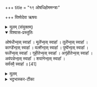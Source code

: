 +++
title = "१९ ओषधिहोममन्त्राः"

+++
विश्वेदेवा ऋषयः
<details><summary>मूलम् (संयुक्तम्)</summary>

ओष॑धीभ्य॒स्स्वाहा॒ मूले᳚भ्य॒स्स्वाहा॒ तूले᳚भ्य॒स्स्वाहा॒ काण्डे᳚भ्य॒स्स्वाहा॒ वल्शे᳚भ्य॒स्स्वाहा॒ पुष्पे᳚भ्य॒स्स्वाहा॒ फले᳚भ्य॒स्स्वाहा॑ गृही॒तेभ्य॒स्स्वाहाऽगृ॑हीतेभ्य॒स्स्वाहाऽव॑पन्नेभ्य॒स्स्वाहा॒ शया॑नेभ्य॒स्स्वाहा॒ सर्व॑स्मै॒ स्वाहा᳚ ॥ [41]  
</details>

<details open><summary>विश्वास-प्रस्तुतिः</summary>

ओष॑धीभ्य॒स् स्वाहा᳚ ।
मूले᳚भ्य॒स् स्वाहा᳚ ।
तूले᳚भ्य॒स् स्वाहा᳚ ।  
काण्डे᳚भ्य॒स् स्वाहा᳚ ।
वल्शे᳚भ्य॒स् स्वाहा᳚ ।
पुष्पे᳚भ्य॒स् स्वाहा᳚ ।  
फले᳚भ्य॒स् स्वाहा᳚ ।
गृही॒तेभ्य॒स् स्वाहा᳚ । अगृ॑हीतेभ्य॒स् स्वाहा᳚ ।  
अव॑पन्नेभ्य॒स् स्वाहा᳚ । शया॑नेभ्य॒स् स्वाहा᳚ ।  
सर्व॑स्मै॒ स्वाहा᳚ ॥ [41]
</details>

<details><summary>मूलम्</summary>

ओष॑धीभ्य॒स् स्वाहा᳚ ।
मूले᳚भ्य॒स् स्वाहा᳚ ।
तूले᳚भ्य॒स् स्वाहा᳚ ।  
काण्डे᳚भ्य॒स् स्वाहा᳚ ।
वल्शे᳚भ्य॒स् स्वाहा᳚ ।
पुष्पे᳚भ्य॒स् स्वाहा᳚ ।  
फले᳚भ्य॒स् स्वाहा᳚ ।
गृही॒तेभ्य॒स् स्वाहा᳚ । अगृ॑हीतेभ्य॒स् स्वाहा᳚ ।  
अव॑पन्नेभ्य॒स् स्वाहा᳚ । शया॑नेभ्य॒स् स्वाहा᳚ ।  
सर्व॑स्मै॒ स्वाहा᳚ ॥ [41]
</details>

<details><summary>भट्टभास्कर-टीका</summary>

1अथ ओषधिहोमाः - ओषधीभ्य इत्याद्याः ॥ ओषधीभ्यः फलपाकावसानाभ्यः । 'ओषधेश्च विभक्तावप्रथमायाम्' इति दीर्घत्वम् । मूलानि प्रसिद्धानि । तूलेभ्यः अग्रेम्यः । वल्शेभ्यः प्ररोहेभ्यः । गृहीतेभ्यः प्राणिभिरुपयुक्तेभ्यः पुष्पफलेभ्यः । अगृहीतेभ्यः स्वयंनिपतितेभ्यः । अवपन्नेभ्यः विपन्नेभ्यः । शयानेभ्यः स्तम्बशुष्केभ्यः ॥

इति सप्तमे तृतीये एकोनविंशोनुवाकः ॥  
</details>
